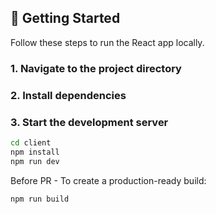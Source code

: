 
## 🚀 Getting Started

Follow these steps to run the React app locally.

### 1. Navigate to the project directory
### 2. Install dependencies
### 3. Start the development server
```bash
cd client
npm install
npm run dev
```

Before PR -
To create a production-ready build:
```bash
npm run build
```

